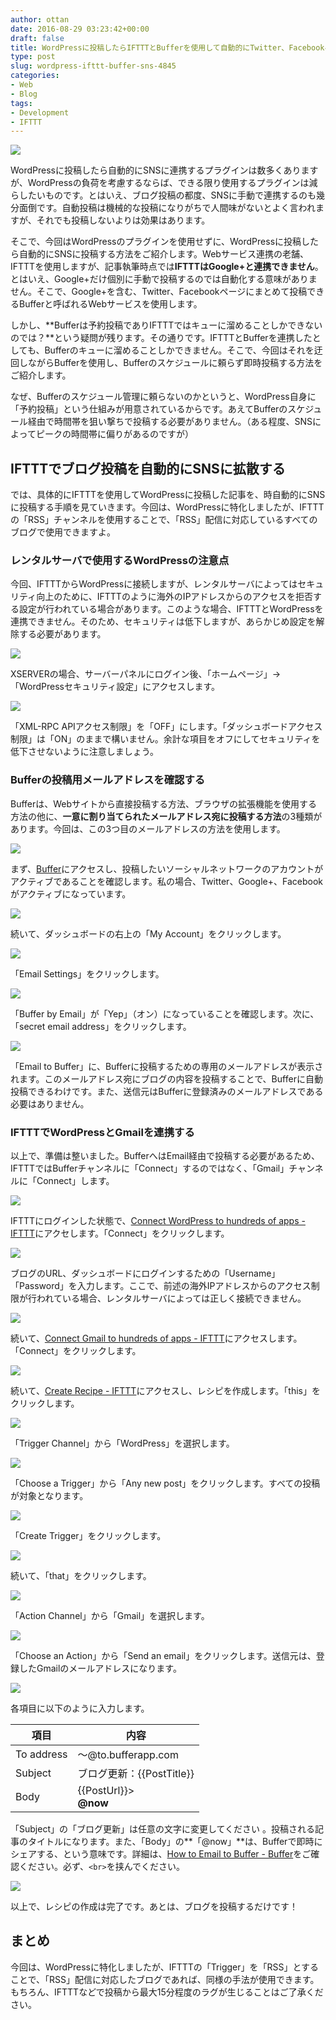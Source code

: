 ```yaml
---
author: ottan
date: 2016-08-29 03:23:42+00:00
draft: false
title: WordPressに投稿したらIFTTTとBufferを使用して自動的にTwitter、Facebookページ、Google+に投稿する方法
type: post
slug: wordpress-ifttt-buffer-sns-4845
categories:
- Web
- Blog
tags:
- Development
- IFTTT
---
```


![](/uploads/2016/08/160829-57c3a37769de1.jpg)

WordPressに投稿したら自動的にSNSに連携するプラグインは数多くありますが、WordPressの負荷を考慮するならば、できる限り使用するプラグインは減らしたいものです。とはいえ、ブログ投稿の都度、SNSに手動で連携するのも幾分面倒です。自動投稿は機械的な投稿になりがちで人間味がないとよく言われますが、それでも投稿しないよりは効果はあります。

そこで、今回はWordPressのプラグインを使用せずに、WordPressに投稿したら自動的にSNSに投稿する方法をご紹介します。Webサービス連携の老舗、IFTTTを使用しますが、記事執筆時点では**IFTTTはGoogle+と連携できません**。とはいえ、Google+だけ個別に手動で投稿するのでは自動化する意味がありません。そこで、Google+を含む、Twitter、Facebookページにまとめて投稿できるBufferと呼ばれるWebサービスを使用します。

しかし、**Bufferは予約投稿でありIFTTTではキューに溜めることしかできないのでは？**という疑問が残ります。その通りです。IFTTTとBufferを連携したとしても、Bufferのキューに溜めることしかできません。そこで、今回はそれを迂回しながらBufferを使用し、Bufferのスケジュールに頼らず即時投稿する方法をご紹介します。

なぜ、Bufferのスケジュール管理に頼らないのかというと、WordPress自身に「予約投稿」という仕組みが用意されているからです。あえてBufferのスケジュール経由で時間帯を狙い撃ちで投稿する必要がありません。（ある程度、SNSによってピークの時間帯に偏りがあるのですが）

## IFTTTでブログ投稿を自動的にSNSに拡散する

では、具体的にIFTTTを使用してWordPressに投稿した記事を、時自動的にSNSに投稿する手順を見ていきます。今回は、WordPressに特化しましたが、IFTTTの「RSS」チャンネルを使用することで、「RSS」配信に対応しているすべてのブログで使用できますよ。

### レンタルサーバで使用するWordPressの注意点

今回、IFTTTからWordPressに接続しますが、レンタルサーバによってはセキュリティ向上のために、IFTTTのように海外のIPアドレスからのアクセスを拒否する設定が行われている場合があります。このような場合、IFTTTとWordPressを連携できません。そのため、セキュリティは低下しますが、あらかじめ設定を解除する必要があります。

![](/uploads/2016/08/160829-57c3a37fc2846.png)

XSERVERの場合、サーバーパネルにログイン後、「ホームページ」→「WordPressセキュリティ設定」にアクセスします。

![](/uploads/2016/08/160829-57c3a38477178.png)

「XML-RPC APIアクセス制限」を「OFF」にします。「ダッシュボードアクセス制限」は「ON」のままで構いません。余計な項目をオフにしてセキュリティを低下させないように注意しましょう。

### Bufferの投稿用メールアドレスを確認する

Bufferは、Webサイトから直接投稿する方法、ブラウザの拡張機能を使用する方法の他に、**一意に割り当てられたメールアドレス宛に投稿する方法**の3種類があります。今回は、この3つ目のメールアドレスの方法を使用します。

![](/uploads/2016/08/160829-57c3a389283fb.png)

まず、[Buffer](https://buffer.com/)にアクセスし、投稿したいソーシャルネットワークのアカウントがアクティブであることを確認します。私の場合、Twitter、Google+、Facebookがアクティブになっています。

![](/uploads/2016/08/160829-57c3a38e268ef.png)

続いて、ダッシュボードの右上の「My Account」をクリックします。

![](/uploads/2016/08/160829-57c3a394b9cad.png)

「Email Settings」をクリックします。

![](/uploads/2016/08/160829-57c3a3995e416.png)

「Buffer by Email」が「Yep」（オン）になっていることを確認します。次に、「secret email address」をクリックします。

![](/uploads/2016/08/160829-57c3a7c50e501.png)

「Email to Buffer」に、Bufferに投稿するための専用のメールアドレスが表示されます。このメールアドレス宛にブログの内容を投稿することで、Bufferに自動投稿できるわけです。また、送信元はBufferに登録済みのメールアドレスである必要はありません。

### IFTTTでWordPressとGmailを連携する

以上で、準備は整いました。BufferへはEmail経由で投稿する必要があるため、IFTTTではBufferチャンネルに「Connect」するのではなく、「Gmail」チャンネルに「Connect」します。

![](/uploads/2016/08/160829-57c3a3a335835.png)

IFTTTにログインした状態で、[Connect WordPress to hundreds of apps - IFTTT](https://ifttt.com/wordpress)にアクセします。「Connect」をクリックします。

![](/uploads/2016/08/160829-57c3a3a97adea.png)

ブログのURL、ダッシュボードにログインするための「Username」「Password」を入力します。ここで、前述の海外IPアドレスからのアクセス制限が行われている場合、レンタルサーバによっては正しく接続できません。

![](/uploads/2016/08/160829-57c3a3b05f0f7.png)

続いて、[Connect Gmail to hundreds of apps - IFTTT](https://ifttt.com/gmail)にアクセスします。「Connect」をクリックします。

![](/uploads/2016/08/160829-57c3a3b5d387b.png)

続いて、[Create Recipe - IFTTT](https://ifttt.com/myrecipes/personal/new)にアクセスし、レシピを作成します。「this」をクリックします。

![](/uploads/2016/08/160829-57c3a3bd6ad1b.png)

「Trigger Channel」から「WordPress」を選択します。

![](/uploads/2016/08/160829-57c3a3c75983c.png)

「Choose a Trigger」から「Any new post」をクリックします。すべての投稿が対象となります。

![](/uploads/2016/08/160829-57c3a3cd590bd.png)

「Create Trigger」をクリックします。

![](/uploads/2016/08/160829-57c3a3d2e726b.png)

続いて、「that」をクリックします。

![](/uploads/2016/08/160829-57c3a3d961a05.png)

「Action Channel」から「Gmail」を選択します。

![](/uploads/2016/08/160829-57c3a3dee3483.png)

「Choose an Action」から「Send an email」をクリックします。送信元は、登録したGmailのメールアドレスになります。

![](/uploads/2016/08/160829-57c3a3e4d4691.png)

各項目に以下のように入力します。

| 項目       | 内容                      |
| ---------- | ------------------------- |
| To address | 〜@to.bufferapp.com       |
| Subject    | ブログ更新：{{PostTitle}} |
| Body       | {{PostUrl}}><br>**@now**  |

「Subject」の「ブログ更新」は任意の文字に変更してください
。投稿される記事のタイトルになります。また、「Body」の**「@now」**は、Bufferで即時にシェアする、という意味です。詳細は、[How to Email to Buffer - Buffer](https://buffer.com/guides/email)をご確認ください。必ず、`<br>`を挟んでください。

![](/uploads/2016/08/160829-57c3a3ea34835.png)

以上で、レシピの作成は完了です。あとは、ブログを投稿するだけです！

## まとめ

今回は、WordPressに特化しましたが、IFTTTの「Trigger」を「RSS」とすることで、「RSS」配信に対応したブログであれば、同様の手法が使用できます。もちろん、IFTTTなどで投稿から最大15分程度のラグが生じることはご了承ください。
